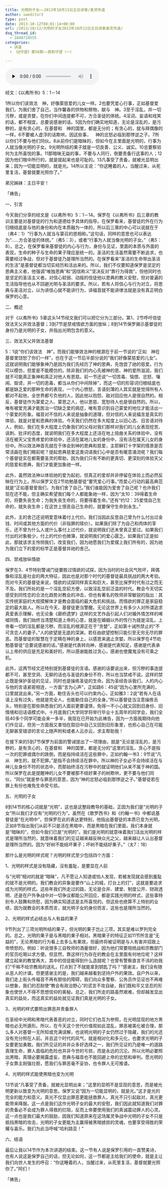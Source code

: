 ```yaml
---
title: 光明的子女——2013年10月13日主日讲章/袁灵传道
author: sweditor3
type: post
date: 2013-10-12T08:01:14+00:00
url: /2013/10/12/光明的子女2013年10月12日主日讲章袁灵传道/
dsq_thread_id:
  - 1848724555
categories:
  - 讲道
  - 《@守望》第56期——我和守望（一）

---
```

<div id="c-9275" class="grandmp3">
  <audio src="https://t5.shwchurch.org/wp-content/uploads/2013/10/2013年10月13日讲道录音.mp3" controls false preload="none" autobuffer="false"></audio>
</div>

经文：《以弗所书》5：1－14
  
1所以你们该效法 神，好像蒙慈爱的儿女一样。2也要凭爱心行事，正如基督爱我们，为我们舍了自己，当作馨香的供物和祭物，献与 神。3至于淫乱，并一切污秽，或是贪婪，在你们中间连提都不可，方合圣徒的体统。4淫词、妄语和戏笑的话，都不相宜，总要说感谢的话。5因为你们确实地知道，无论是淫乱的，是污秽的，是有贪心的，在基督和 神的国里，都是无分的；有贪心的，就与拜偶像的一样。6不要被人虚浮的话欺哄，因这些事， 神的忿怒必临到那悖逆之子。7所以你们不要与他们同伙。8从前你们是暗昧的，但如今在主里面是光明的，行事为人就当像光明的子女。9光明所结的果子就是一切良善、公义、诚实。10总要察验何为主所喜悦的事。11那暗昧无益的事，不要与人同行，倒要责备行这事的人；12因为他们暗中所行的，就是提起来也是可耻的。13凡事受了责备，就被光显明出来；因为一切能显明的，就是光。14所以主说：“你这睡着的人，当醒过来，从死里复活，基督就要光照你了。”

弟兄姊妹：主日平安！

「祷告」

一、引言

今天我们分享的经文是《以弗所书》5：1－14。保罗在《以弗所书》后三章的教训主要是对基督徒的行为和道德给予具体的指导。在保罗看来，基督徒的外在行为归根结底是与他的身份和内在本质融为一体的，所以后三章的中心可以说就在于（弗4：1）“行事为人就当与蒙召的恩相称。”这句话，同样的意思也可以表达为“……方合圣徒的体统。”（弗5：3），或者“行事为人就当像光明的子女。”（弗5：8）。总之，在保罗看来基督徒的内心与行为，身份与见证，里面的本质与外面的表现，生命的种子与生命的果子理应是统一的。圣洁的生活虽然需要不断追求，也需要经过争战，但对于基督徒乃是理所当然的。在保罗看来“圣洁的生命带出圣洁的生活”是基督徒都当切实经历和活出来的。所以，我们不仅要知道保罗是坚定的恩典主义者，他强调“唯独恩典”和“因信称义”坚决反对“靠行为得救”，但他同时也是坚定的圣洁主义者。对信心软弱、动摇的信徒他以恩典的教义安慰，但对普遍的生活指导他也从不回避光明与圣洁的要求。所以，若有人将信心与行为对立，将恩典与圣洁对立，以为讲信心就不能讲行为，讲福音就不能讲律法就是没有真正明白保罗的心意。

二、概述
  
对于《以弗所书》5章这头14节经文我们可以把它分为三部分。第1、2节呼吁信徒效法天父并效法基督；3到7节是禁戒情欲方面的放纵；8到14节保罗揭示基督徒的身份乃是光明的子女，并指出光明包含的意义。

三、效法天父并效法基督

5：1说“你们该效法 神”，而我们能够效法神的根源在于前一节说的“正如 神在基督里饶恕了你们一样”，也在于这一节后半部分说的“我们好像蒙慈爱的儿女”。这就说明我们能够象神乃是因为我们先经历了神的恩典，先饱尝了祂的慈爱。行为可以模仿，但爱是不能模仿的。除非我们的内心先被神的恩、神的爱所滋润，我们就不可能真正象神和真正对他人有恩慈。前一节还说“一切苦毒、恼恨、忿怒、嚷闹、毁谤，并一切的恶毒，都当从你们中间除掉”，而这一切的形容词归根结底也都是缺乏爱的那种生命的表现，一个内心愤怒，言语刻薄的人其实就是觉得所有人都对不起他，全世界都亏负他的人，因此他以抱怨、敌对回应他人是很自然的。相反，基督徒作为蒙爱之人、蒙恩之人，他以恩慈、宽恕待人也是很自然的。所以，唯有被爱充满才能医治一切缺乏爱的病症，唯有意识到自己蒙爱的地位才能活出一个蒙爱的形象。福音对不信的人来说是抽象的道理，但对信的人来说福言是真实的体验，就是对爱和恩典的体验。今天我们仍然在多大程度上以旧心态、旧言语对待人，例如，我们在多大程度上仍象我们的父母对我们那样对我们的儿女表现挖苦、讽刺、批评的态度，就说明我们在多大程度上还活在地上扭曲关系的体验中，没有活在被天父宝贵疼爱的体验中，还活在属地儿女的身份中，沒有活在属天儿女的身份中。所以效法神首先就在于体会到神的恩典和慈爱，主耶稣钉十字架的情景是否常活画在我们眼前呢？提起恩典慈爱这类词语我们心中是否有暖意涌流呢？我们每个基督徒实在都需要圣灵的帮助，因为我们只有不断的更真切、更深刻的体验天父的慈爱和恩典，我们才能更加象祂一样。

此外，虽然效法神以体验祂的爱为起初，但真正的爱却并非停留在体验上而必然反映在行为上。所以保罗又在2节劝勉基督徒“要凭爱心行事。”而爱心行动的最高典范就是“正如基督爱我们，为我们舍了自己。”我们谁能因为爱舍了自己呢？也许我们现在还不能，但主确实希望我们每个人都能象祂一样，因为“太10：39得着生命的，将要失丧生命；为我失丧生命的，将要得着生命。”还有“约12：25爱惜自己生命的，就失丧生命；在这世上恨恶自己生命的，就要保守生命到永生。”

此外，主的舍己还说明爱意味着付上代价。我们当因此反思自己曾为什么付出过金钱、时间或其他方面的代价（非指罪的赎价）。如果我们除了为自己和肉体的享乐，还不曾为什么人或什么事付上过代价，就说明我们还未曾真正爱过。如果我们付出的对象极少，付上的代价也微簿，就说明我们的爱心匮乏。如果我们正是如此，那就该求主怜悯我们，改变我们，因为祂愿我们为爱摆上我们所有的，因为祂为我们立下的爱的标竿正是基督并祂的舍己。

四、禁戒放纵情欲

保罗在3、4节特别警诫门徒要胜过情欲的试探，因为当时的社会风气败坏，拜偶像和淫乱是社会的两大特征，因此也是对那个时代的基督徒最具挑战的两大考验。而对今天的基督徒来说，情欲的试探同样真实和巨大，甚至比保罗时代有过之而无不及。我们所处的是一个淫乱空前方便，以致淫乱空前泛滥的时代。教会今天切实感受到同性恋的合法化趋势对教会的冲击，但也有著名的牧师非常敏锐的指出：其实传统家庭的大规摸解体才是教会面临的最大危机和挑战。而情欲的罪正是家庭稳定的最大敌人。所以在今天，基督徒更当警醒。无论这世界上有多少人对所谓追求真爱表示理解，也无论象《廊桥遗梦》这样的文艺作品引起人们对婚外情怎样的唏嘘同情，我们始终当清楚知道上帝的心意，就是在婚姻以外的性行为就是淫乱，上帝看一切的淫乱都是污秽。而淫乱的根源正在于“贪婪”，正如第十诫所禁止的“不可贪恋人的妻子。”人的欲望是无底的深渊，若任由欲望控制只能引至无穷无尽的罪恶。而基督徒的智慧在于定睛在神的身上，以感恩来遏止贪婪。所以保罗在4节劝勉基督徒“总要说感谢的话。”感谢是代表转向神，感谢是代表知足，感谢是代表承认上帝的供应是充足和美好的，所以感谢能胜过贪心，感谢也使魔鬼没有可乘之机。

此外，这两节经文还特别提到基督徒的言语。感谢的话要说出来，但污秽的事连提都不可，甚至空洞、无聊的话也与圣徒的身份不符，所以也当禁戒不说。这样的禁止既是保护圣徒的见证，同时也是操练圣徒的生命。因为圣经告诉我们，人的内心与他的言语紧密相连，一方面“言为心声”，正如路6：45说“因为心里所充满的，口里就说出来。”另一方面，勒住舌头也可以约束内心，正如雅3：2说“若有人在话语上没有过失，他就是完全人，也能勒住自己的全身。”所以基督徒当注意操练舌头，特别是在那些熟悉我们的人面前更要谨慎，免得一不小心就又回到旧身份、旧情境和旧话语模式中。十月底我们大学同学将举行毕业十五周年的同学会，我们全班40多个同学可能会来一多半，我现在已开始为此祷告，因为一方面我期待向他们作见证，但另一方面我又害怕在叙旧中自己又回到旧形象里，也担心自己在可能无聊甚至错谬的言论上随声附和或者人云亦云，求主帮助我！

在接下来的5到7节保罗为前面的警诫提出了一项理由，就是“无论是淫乱的，是污秽的，是有贪心的，在基督和 神的国里，都是无分的”这里的淫乱、贪心不是指一次的犯罪或偶尔的跌倒，而是指持续活在这些罪中，正如约翰一书3：9节说“凡从 神生的，就不犯罪。”是指不会持续活在罪中。所以神的子女必不会持续活在与神儿女身份不符的状态中，而那始终活在污秽中的就证明他们从来不属于神的国。所以保罗在此是提醒神的儿女不要被那不结好果子的树欺哄，更不要与他们同伙，“同伙”就是参与罪恶的意思，因为“神的忿怒必临到那悖逆之子。”基督徒若在罪上有份也难免生命受亏损。

五、光明的子女

8到14节的核心词就是“光明”，这也是这整段教导的基础，正因为我们是“光明的子女”所以我们才应有“光明的行为”。虽然在《歌罗西书》和《约翰一书》中都说基督徒是“在光明中”，但保罗在此的表达更特别，他指出基督徒的本质已变为光明，正如8节指出我们从前不只是活在黑暗中，而是黑暗在我们里面，我们本身就是“暗昧的”，但如今我们已是“光明的”。我们是光明的就意味着我们活出光明的样式是理所当然的，就意味着我们的见证越来越反映众光之父，越来越让人认出基督是理所当然的。因为“好树不能结坏果子；坏树不能结好果子。”（太7：18）

那什么是光明的样式呢？光明的样式至少包括四个方面：

1、光明的样式是没有隐藏，沒有羞耻，是要显在人前

与“光明”相对的就是“暗昧”，凡不愿让人知道或怕人发现，若被发现就会感到羞耻的就不是光明的。我们教会的异象是要作“山上的城，灯台上的灯”，这就是要追求成为光明的样式。这些年我们所走过的路，无论是合并、建堂、制度公开、财政透明、还是在户外争战中对一切争议都能公开回应，都是实践光明的样式，这些事特别令人鼓舞和欣慰，因为确实知道这是主所喜悦的。但这些也绝算不上特别的业绩，因为就教会的本质而言，就光明子女的身份而言，这些也是理所当然的。

2、光明的样式必结出与人有益的果子

9节列出了三项光明所结的果子，但光明的果子岂止三项，其实是难以罗列完全的。总之，光明的果子是与黑暗的果子相对。黑暗果子的特征正如11节所言是“无益的”，无论黑暗的行为看上去多么有果效，但最终将被证明是与人有害并招致上帝愤怒的。例如：听说很多三自牧师的酒量很好，因为他们常要陪统战和宗教部门的官员吃喝以求方便。但显然，靠这样行为存在的教会在主里面有何地位呢？这样建立起来的教堂再大，其中的信徒能得到什么造就呢？也曾有警察直言不讳的劝我们“干嘛不给宗教局的送礼，打点到了不就能拿到钥匙了吗？”感谢主，我们没有随从恶人的计谋。但更感谢主的是，我们越来越看到坚持户外的果效。自户外以来，我们走上街头传福音不再有胆怯的障碍，我们向众多警察、公务员作见证也不再难以想象，我们的忍耐使“教会有政治野心”的谎言不攻自破，我们既和平又坚忍的形象也使世人不得不思想信仰的奥秘。总之，我们所走的路虽然艰难，但却越发显出真实的益处，而这真实的益处就见证我们真是光明的子女。

3、光明的样式要照出罪恶并责备罪人

在圣经中光明和黑暗代表善恶的对立，同时它们也互为参照，在光明显现的地方黑暗也必无所遁形。所以，在今天这个世代价值观如此混乱，罪恶被美化被合理，那么多人对基督一无所知或充满误解，也说明光明的子女仍然过于隐藏，我们的光还没有充分照在人前。并且这个时代的风气，就是相对化和多元化，也要求光明的子女要更加勇敢。我们所见证的并非众多好选择之一，我们所见证的乃是唯一的道路真理生命，罪人面临的危险也并非今世的亏损，而是永远的沉沦。所以光明必要照出黑暗，真理必要揭露虚妄，恩典与福音也不能回避上帝的忿怒和审判。愿光明的子女靠主刚强壮胆，愿我们与罪恶毫不妥协，也令罪人无可推诿。

4、光明的样式能使黑暗也变为光明

13节说“凡事受了责备，就被光显明出来；”这里的显明不是显现的意思，而是被光明更新以致变为光明的意思。保罗又说“因为一切能显明的，就是光。”这才是光的完全的能力和意义。真光不仅显出罪恶更能拯救罪人，真光不只引起敌对，真光更能带来降服。这一点是我们这作光明子女的最大的安慰，我们因此就知道我们对罪的责备必不会成为罪人得救的拦阻，反而上帝要使用我们的真诚震动罪人的心灵。这一点也是我们最大的鼓励，因我们知道原来在这场属灵争战中光明的子女不只是抵挡黑暗的攻击，光明的子女更能为主赢得被黑暗掳掠的灵魂，也要享受得胜的荣耀与喜乐。我们为此当呼喊“哈利路亚！”

六、结语

最后让我以14节作为本次讲道的结束。这一节有人说是保罗引用的一首赞美诗，也有人说这是保罗自己的话，但无论如何，这一节都是主给我们的使命，就是主让我们向世人发生的呼召：“你这睡着的人，当醒过来，从死里复活，基督就要光照你了。”阿们！

「祷告」